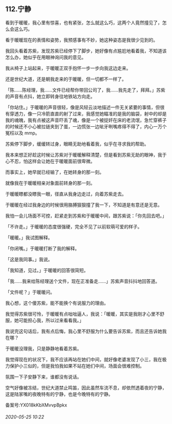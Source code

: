 ## 112.宁静
看到于暖暖，我心里有惊喜，也有紧张，怎么就这么巧，这两个人竟然撞见了，怎么会这么巧。


看于暖暖现在的表情和姿势，我预感事有不妙，她这种姿态是我很少见到的。


我回头看着苏紫，发现苏紫已经停下了脚步，她好像有点尴尬地看着我，不知道该怎么办，她似乎在用眼神询问我的意见。


我从椅子上站起来，于暖暖正双手抱怀一步一步向我这边走来。


还是世纪大道，还是朝我走来的于暖暖，但一切都不一样了。


「陈……陈经理，我……文件已经帮你带回公司了，我……我先走了，拜拜。」苏紫的声音有点抖，她立即转身往地铁站方向走。


「你站住。」于暖暖的声音很轻，像是风轻云淡地描述一件无关紧要的事情，但很有穿透力，像一只冷箭直直的射了过来，我感觉她瞄准的是我的脑袋，射中的却是我的魂魄，我有点被这声音吓丢了魂，像是一个被捉奸在床的老流氓，急忙穿裤子的时候还不小心被拉链夹到了蛋，一边慌张一边呲牙咧嘴疼得不得了，内心一万个冤枉以及 mmp。


苏紫停下脚步，缓缓转过身，眼睛无助地看着我，似乎在寻求我的帮助。


我本来想正好趁这时候让苏紫对于暖暖解释清楚，但是看到苏紫无助的眼神，我于心不忍，怕这样会让她在于暖暖面前很卑微。


而事实上，她早就已经输了，在她转身的那一刻。


就像我在于暖暖相亲对象面前转身的那一刻。


于暖暖瞟都没瞟我一眼，径直从我身边走过，向着苏紫走去。


于暖暖在经过我身边的时候很用胳膊狠狠撞了我一下，不知道是有意还是无意。


我怕一会儿场面不可控，赶紧走到苏紫和于暖暖中间，跟苏紫说：「你先回去吧。」


「不许走。」于暖暖的态度很强硬，完全不见了以前软萌可爱的样子。


「暖暖。」我试图解释。


「你闭嘴。」于暖暖打断了我的解释。


「这是我同事。」我说。


「我知道，见过。」于暖暖的回答很简短。


「我……我来给陈经理送个文件，现在正准备走……」苏紫声音抖抖地回答道。


「文件呢？」于暖暖问。


我心想，这个傻苏紫，能不能换个有说服力的理由。


我觉得苏紫很可怜，于暖暖有点咄咄逼人，我说：「暖暖，其实是我刚才心里不舒服，她可能担心我，所以过来看看我。」


我说完这句话后，我有点后悔，我心里不舒服为什么要告诉苏紫，而且还告诉她我在哪？


于暖暖没理我，只是静静地看着苏紫。


我觉得现在的状况下，我不应该再站在她们中间，就好像老婆发现了小三，我在极力保护小三似的，但是我怕我如果不站在她们中间，场面会很难控制。


氛围一下子安静下来，谁都没有说话。


空气好像被冻结，世纪大道禁止鸣笛，因此虽然车流不息，却依然透着夜的宁静，这是陆家嘴的夜晚特有的宁静，也是今晚特有的宁静。


备案号:YX018kKbXMvvpBpkx


###### 2020-05-25 10:22
